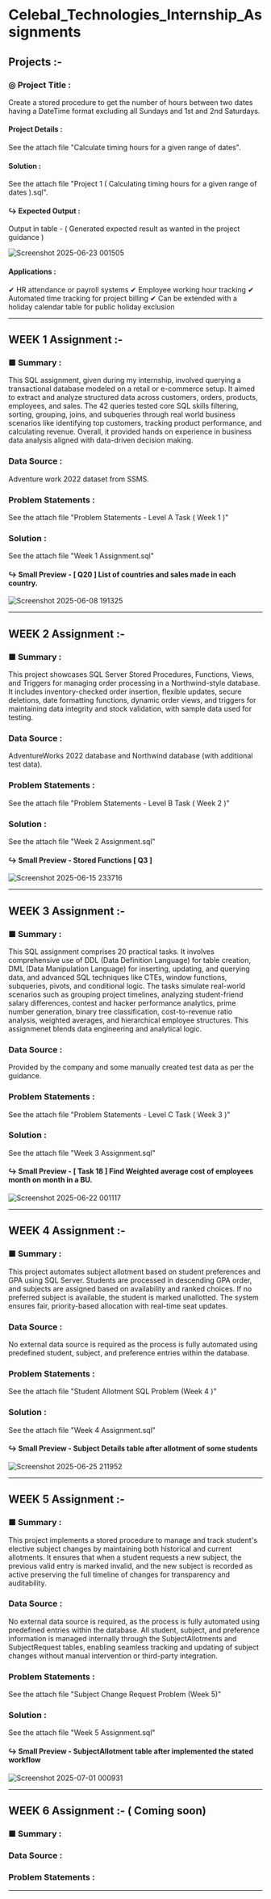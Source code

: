 # Celebal_Technologies_Internship_Assignments

## Projects :-
### ◎ Project Title :
Create a stored procedure to get the number of hours between two dates having a DateTime format excluding all Sundays and 1st and 2nd Saturdays.

####  Project Details :
See the attach file "Calculate timing hours for a given range of dates".

####  Solution :
See the attach file "Project 1 ( Calculating timing hours for a given range of dates ).sql".

#### ↪ Expected Output : 
Output in table - ( Generated expected result as wanted in the project guidance )

![Screenshot 2025-06-23 001505](https://github.com/user-attachments/assets/453b79b6-3545-4380-8ac6-726b49be1d67)

####  Applications :
✔ HR attendance or payroll systems
✔ Employee working hour tracking
✔ Automated time tracking for project billing
✔ Can be extended with a holiday calendar table for public holiday exclusion

--------------------------------------------------------------------------------------------------------------------------------------------------------------------------------------------------------------------

## WEEK 1 Assignment :-

### ■ Summary :
This SQL assignment, given during my internship, involved querying a transactional database modeled on a retail or e-commerce setup. It aimed to extract and analyze structured data across customers, orders, products, employees, and sales. The 42 queries tested core SQL skills filtering, sorting, grouping, joins, and subqueries through real world business scenarios like identifying top customers, tracking product performance, and calculating revenue. Overall, it provided hands on experience in business data analysis aligned with data-driven decision making.

### Data Source :
Adventure work 2022 dataset from SSMS.

### Problem Statements :
See the attach file "Problem Statements - Level A Task ( Week 1 )"

### Solution :
See the attach file "Week 1 Assignment.sql"

#### ↪ Small Preview - [ Q20 ] List of countries and sales made in each country.
![Screenshot 2025-06-08 191325](https://github.com/user-attachments/assets/ee7c75cb-ce88-4a2a-aa4f-117405abbfcf)


--------------------------------------------------------------------------------------------------------------------------------------------------------------------------------------------------------------------

## WEEK 2 Assignment :-

### ■ Summary : 
This project showcases SQL Server Stored Procedures, Functions, Views, and Triggers for managing order processing in a Northwind-style database. It includes inventory-checked order insertion, flexible updates, secure deletions, date formatting functions, dynamic order views, and triggers for maintaining data integrity and stock validation, with sample data used for testing.

### Data Source :
 AdventureWorks 2022 database and Northwind database (with additional test data).

### Problem Statements :
See the attach file "Problem Statements - Level B Task ( Week 2 )"

### Solution :
See the attach file "Week 2 Assignment.sql"

#### ↪ Small Preview - Stored Functions [ Q3 ]
![Screenshot 2025-06-15 233716](https://github.com/user-attachments/assets/23752f3d-c584-48bb-82e9-a7c6a73f1e11)

--------------------------------------------------------------------------------------------------------------------------------------------------------------------------------------------------------------------

## WEEK 3 Assignment :- 

### ■ Summary : 
This SQL assignment comprises 20 practical tasks. It involves comprehensive use of DDL (Data Definition Language) for table creation, DML (Data Manipulation Language) for inserting, updating, and querying data, and advanced SQL techniques like CTEs, window functions, subqueries, pivots, and conditional logic. The tasks simulate real-world scenarios such as grouping project timelines, analyzing student-friend salary differences, contest and hacker performance analytics, prime number generation, binary tree classification, cost-to-revenue ratio analysis, weighted averages, and hierarchical employee structures. This assignmenet blends data engineering and analytical logic.

### Data Source :
Provided by the company and some manually created test data as per the guidance.

### Problem Statements :
See the attach file "Problem Statements - Level C Task ( Week 3 )"

### Solution :
See the attach file "Week 3 Assignment.sql"

#### ↪ Small Preview - [ Task 18 ]  Find Weighted average cost of employees month on month in a BU.
![Screenshot 2025-06-22 001117](https://github.com/user-attachments/assets/45572734-7651-47e7-b000-934849703410)


--------------------------------------------------------------------------------------------------------------------------------------------------------------------------------------------------------------------

## WEEK 4 Assignment :- 

### ■ Summary : 
This project automates subject allotment based on student preferences and GPA using SQL Server. Students are processed in descending GPA order, and subjects are assigned based on availability and ranked choices. If no preferred subject is available, the student is marked unallotted. The system ensures fair, priority-based allocation with real-time seat updates.

### Data Source :
No external data source is required as the process is fully automated using predefined student, subject, and preference entries within the database.

### Problem Statements :
See the attach file "Student Allotment SQL Problem (Week 4 )"

### Solution :
See the attach file "Week 4 Assignment.sql"

#### ↪ Small Preview - Subject Details table after allotment of some students
![Screenshot 2025-06-25 211952](https://github.com/user-attachments/assets/1c570bdf-be34-477f-a3bf-6f7a6dfa8ba2)


--------------------------------------------------------------------------------------------------------------------------------------------------------------------------------------------------------------------

## WEEK 5 Assignment :- 

### ■ Summary : 
This project implements a stored procedure to manage and track student's elective subject changes by maintaining both historical and current allotments. It ensures that when a student requests a new subject, the previous valid entry is marked invalid, and the new subject is recorded as active preserving the full timeline of changes for transparency and auditability.

### Data Source :
No external data source is required, as the process is fully automated using predefined entries within the database. All student, subject, and preference information is managed internally through the SubjectAllotments and SubjectRequest tables, enabling seamless tracking and updating of subject changes without manual intervention or third-party integration.

### Problem Statements :
See the attach file "Subject Change Request Problem (Week 5)"

### Solution :
See the attach file "Week 5 Assignment.sql"

#### ↪ Small Preview -  SubjectAllotment table after implemented the stated workflow
![Screenshot 2025-07-01 000931](https://github.com/user-attachments/assets/66fac8cf-af77-4bff-8f3b-8da99003fbb8)

--------------------------------------------------------------------------------------------------------------------------------------------------------------------------------------------------------------------

## WEEK 6 Assignment :-  ( Coming soon)

### ■ Summary : 

### Data Source :

### Problem Statements :

--------------------------------------------------------------------------------------------------------------------------------------------------------------------------------------------------------------------






